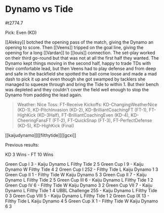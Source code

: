 # Dynamo vs Tide

#t2774.7

Pick: Even (KD)

[[Aleksy]] botched the opening pass of the match, giving the Dynamo an opening to score. Then [[Veens]] tripped on the goal line, giving the opening for a long [[Vardan]] to [[louis]] connection. The set-play worked on their third go-round but that was not at all the first half they wanted. The Dynamo kept things moving in the second half, happy to trade TDs with their comfortable lead, but then Veens had to play defense and from deep and safe in the backfield she spotted the ball come loose and made a mad dash to pick it up and even though she got swamped by tacklers she managed to squeeze through and bring the Tide to within 1. But their bench was depleted and they couldn't cover the field well enough to stop the Dynamo from padding the lead again.

> Weather: Nice
> Toss: FT-Receive
> Kickoffs: KD-ChangingWeatherNice (KD-1), KD-PitchInvasion (KD-2), KD-BrilliantCoachingFT (FT-1), FT-HighKick (KD-3Half), FT-BrilliantCoachingEven (KD-4), KD-CheeringFansFT (FT-2), FT-QuickSnap (FT-3), FT-PerfectDefense (KD-5), KD-HighKick (Final)

[[kaijudynamo]][[filthytide]][[gcxi]]

Previous results:

KD 3 Wins - FT 10 Wins

Green Cup I	3 - Kaiju Dynamo L Filthy Tide 2 5
Green Cup I	9 - Kaiju Dynamo W Filthy Tide 4 2
Green Cup I	252 - Filthy Tide L Kaiju Dynamo 1 3
Green Cup II 1 - Filthy Tide W Kaiju Dynamo 5 3
Green Cup II 7 - Kaiju Dynamo L Filthy Tide 2 5
Green Cup III 6 - Kaiju Dynamo L Filthy Tide 1 2
Green Cup IV 6 - Filthy Tide W Kaiju Dynamo 3 2
Green Cup VII 7 - Kaiju Dynamo L Filthy Tide 1 4
UBBL Challenge 255 - Kaiju Dynamo L Filthy Tide 0 3
Green Cup VIII 5 - Kaiju Dynamo L Filthy Tide 1 2
Green Cup IX 13 - Filthy Tide L Kaiju Dynamo 4 5
Green Cup X 1 - Filthy Tide W Kaiju Dynamo 6 3
